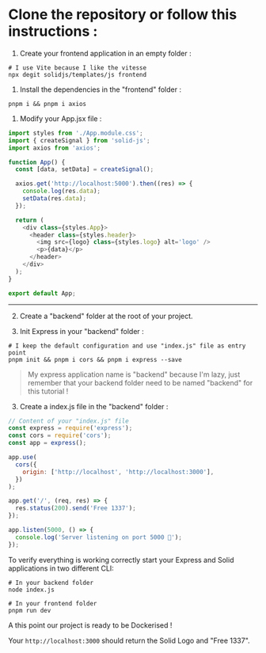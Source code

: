 # Clone the repository or follow this instructions :

1. Create your frontend application in an empty folder :

```shell
# I use Vite because I like the vitesse
npx degit solidjs/templates/js frontend
```

1. Install the dependencies in the "frontend" folder :

```shell
pnpm i && pnpm i axios
```

1. Modify your App.jsx file :

```js
import styles from './App.module.css';
import { createSignal } from 'solid-js';
import axios from 'axios';

function App() {
  const [data, setData] = createSignal();

  axios.get('http://localhost:5000').then((res) => {
    console.log(res.data);
    setData(res.data);
  });

  return (
    <div class={styles.App}>
      <header class={styles.header}>
        <img src={logo} class={styles.logo} alt='logo' />
        <p>{data}</p>
      </header>
    </div>
  );
}

export default App;
```

---

2. Create a "backend" folder at the root of your project.

3. Init Express in your "backend" folder :

```shell
# I keep the default configuration and use "index.js" file as entry point
pnpm init && pnpm i cors && pnpm i express --save
```

> My express application name is "backend" because I'm lazy, just remember that your backend folder need to be named "backend" for this tutorial !

3. Create a index.js file in the "backend" folder :

```js
// Content of your "index.js" file
const express = require('express');
const cors = require('cors');
const app = express();

app.use(
  cors({
    origin: ['http://localhost', 'http://localhost:3000'],
  })
);

app.get('/', (req, res) => {
  res.status(200).send('Free 1337');
});

app.listen(5000, () => {
  console.log('Server listening on port 5000 🍯');
});
```

To verify everything is working correctly start your Express and Solid applications in two different CLI:

```shell
# In your backend folder
node index.js

# In your frontend folder
pnpm run dev
```

A this point our project is ready to be Dockerised !

Your `http://localhost:3000` should return the Solid Logo and "Free 1337".
